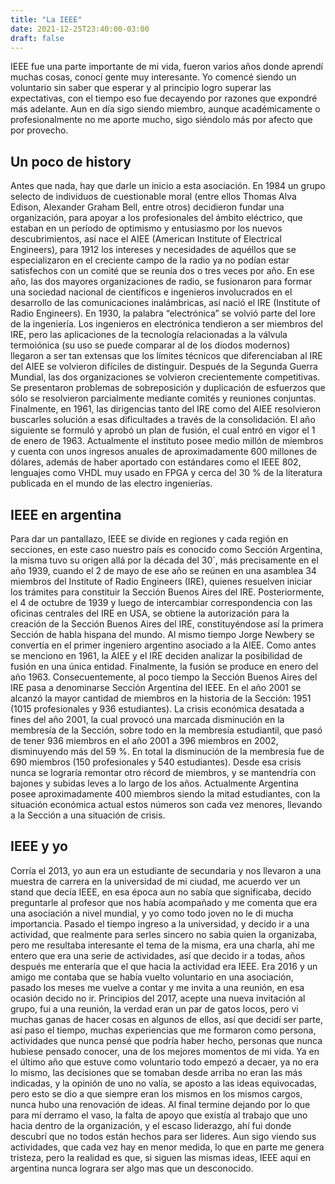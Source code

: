```yaml
---
title: "La IEEE"
date: 2021-12-25T23:40:00-03:00
draft: false
---
```


IEEE fue una parte importante de mi vida, fueron varios años donde aprendí muchas cosas, conocí gente muy interesante. Yo comencé siendo un voluntario sin saber que esperar y al principio logro superar las expectativas, con el tiempo eso fue decayendo por razones que expondré más adelante. Aun en día sigo siendo miembro, aunque académicamente o profesionalmente no me aporte mucho, sigo siéndolo más por afecto que por provecho. 

## Un poco de history

Antes que nada, hay que darle un inicio a esta asociación. En 1984 un grupo selecto de individuos de cuestionable moral (entre ellos  Thomas Alva Edison, Alexander Graham Bell, entre otros) decidieron fundar una organización, para apoyar a los profesionales del ámbito eléctrico, que estaban en un período de optimismo y entusiasmo por los nuevos descubrimientos, así nace el  AIEE (American Institute of Electrical Engineers), para 1912 los intereses y necesidades de aquéllos que se especializaron en el creciente campo de la radio ya no podían estar satisfechos con un comité que se reunía dos o tres veces por año. En ese año, las dos mayores organizaciones de radio, se fusionaron para formar una sociedad nacional de científicos e ingenieros involucrados en el desarrollo de las comunicaciones inalámbricas, así nació el IRE (Institute of Radio Engineers). En 1930, la palabra “electrónica” se volvió parte del lore de la ingeniería. Los ingenieros en electrónica tendieron a ser miembros del IRE, pero las aplicaciones de la tecnología relacionadas a la válvula termoiónica (su uso se puede comparar al de los diodos modernos) llegaron a ser tan extensas que los límites técnicos que diferenciaban al IRE del AIEE se volvieron difíciles de distinguir. Después de la Segunda Guerra Mundial, las dos organizaciones se volvieron crecientemente competitivas. Se presentaron problemas de sobreposición y duplicación de esfuerzos que sólo se resolvieron parcialmente mediante comités y reuniones conjuntas. Finalmente, en 1961, las dirigencias tanto del IRE como del AIEE resolvieron buscarles solución a esas dificultades a través de la consolidación. El año siguiente se formuló y aprobó un plan de fusión, el cual entró en vigor el 1 de enero de 1963. Actualmente el instituto posee medio millón de miembros y cuenta con unos ingresos anuales de aproximadamente 600 millones de dólares, además de haber aportado con estándares como el IEEE 802, lenguajes como VHDL muy usado en FPGA y cerca del 30 % de la literatura publicada en el mundo de las electro ingenierías.

## IEEE en argentina

Para dar un pantallazo, IEEE se divide en regiones y cada región en secciones, en este caso nuestro país es conocido como Sección Argentina, la misma tuvo su origen allá por la década del 30`, más precisamente en el año 1939, cuando el 2 de mayo de ese año se reúnen en una asamblea 34 miembros del Institute of Radio Engineers (IRE), quienes resuelven iniciar los trámites para constituir la Sección Buenos Aires del IRE. Posteriormente, el 4 de octubre de 1939 y luego de intercambiar correspondencia con las oficinas centrales del IRE en USA, se obtiene la autorización para la creación de la Sección Buenos Aires del IRE, constituyéndose así la primera Sección de habla hispana del mundo. Al mismo tiempo Jorge Newbery se convertía en el primer ingeniero argentino asociado a la AIEE. Como antes se menciono en 1961, la AIEE y el IRE deciden analizar la posibilidad de fusión en una única entidad. Finalmente, la fusión se produce en enero del año 1963. Consecuentemente, al poco tiempo la Sección Buenos Aires del IRE pasa a denominarse Sección Argentina del IEEE. En el año 2001 se alcanzó la mayor cantidad de miembros en la historia de la Sección: 1951 (1015 profesionales y 936 estudiantes). La crisis económica desatada a fines del año 2001, la cual provocó una marcada disminución en la membresía de la Sección, sobre todo en la membresía estudiantil, que pasó de tener 936 miembros en el año 2001 a 396 miembros en 2002, disminuyendo más del 59 %. En total la disminución de la membresía fue de 690 miembros (150 profesionales y 540 estudiantes). Desde esa crisis nunca se lograría remontar otro récord de miembros, y se mantendría con bajones y subidas leves a lo largo de los años. Actualmente Argentina posee aproximadamente 400 miembros siendo la mitad estudiantes, con la situación económica actual estos números son cada vez menores, llevando a la Sección a una situación de crisis. 

## IEEE y yo

Corría el 2013, yo aun era un estudiante de secundaria y nos llevaron a una muestra de carrera en la universidad de mi ciudad, me acuerdo ver un stand que decía IEEE, en esa época aun no sabía que significaba, decido preguntarle al profesor que nos había acompañado y me comenta que era una asociación a nivel mundial, y yo como todo joven no le di mucha importancia. Pasado el tiempo ingreso a la universidad, y decido ir a una actividad, que realmente para serles sincero no sabia quien la organizaba, pero me resultaba interesante el tema de la misma, era una charla, ahí me entero que era una serie de actividades, así que decido ir a todas, años después me enteraría que el que hacia la actividad era IEEE. Era 2016 y un amigo me contaba que se había vuelto voluntario en una asociación, pasado los meses me vuelve a contar y me invita a una reunión, en esa ocasión decido no ir. Principios del 2017, acepte una nueva invitación al grupo, fui a una reunión, la verdad eran un par de gatos locos, pero vi muchas ganas de hacer cosas en algunos de ellos, así que decidí ser parte, así paso el tiempo, muchas experiencias que me formaron como persona, actividades que nunca pensé que podría haber hecho, personas que nunca hubiese pensado conocer, una de los mejores momentos de mi vida. Ya en el último año que estuve como voluntario todo empezó a decaer, ya no era lo mismo, las decisiones que se tomaban desde arriba no eran las más indicadas, y la opinión de uno no valía, se aposto a las ideas equivocadas, pero esto se dio a que siempre eran los mismos en los mismos cargos, nunca hubo una renovación de ideas. Al final termine dejando por lo que para mí derramo el vaso, la falta de apoyo que existía al trabajo que uno hacia dentro de la organización, y el escaso liderazgo, ahí fui donde descubrí que no todos están hechos para ser lideres. Aun sigo viendo sus actividades, que cada vez hay en menor medida, lo que en parte me genera tristeza, pero la realidad es que, si siguen las mismas ideas, IEEE aquí en argentina nunca lograra ser algo mas que un desconocido. 
